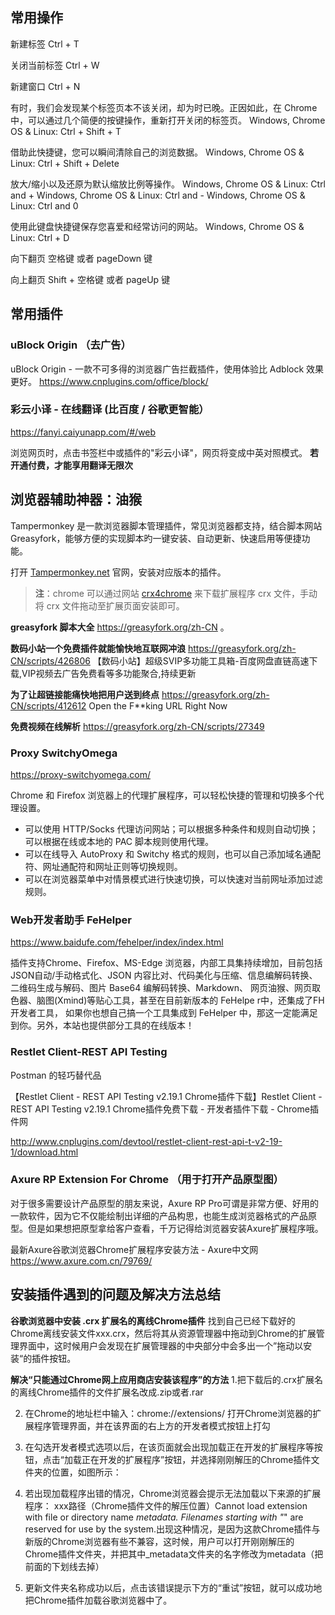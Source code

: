 ## 常用操作

新建标签
Ctrl + T

关闭当前标签
Ctrl + W

新建窗口
Ctrl + N

有时，我们会发现某个标签页本不该关闭，却为时已晚。正因如此，在 Chrome 中，可以通过几个简便的按键操作，重新打开关闭的标签页。
Windows, Chrome OS & Linux: Ctrl + Shift + T

借助此快捷键，您可以瞬间清除自己的浏览数据。
Windows, Chrome OS & Linux: Ctrl + Shift + Delete

放大/缩小以及还原为默认缩放比例等操作。
Windows, Chrome OS & Linux: Ctrl and +
Windows, Chrome OS & Linux: Ctrl and -
Windows, Chrome OS & Linux: Ctrl and 0

使用此键盘快捷键保存您喜爱和经常访问的网站。
Windows, Chrome OS & Linux: Ctrl + D

向下翻页
空格键 或者 pageDown 键

向上翻页
Shift + 空格键 或者 pageUp 键

## 常用插件

### uBlock Origin （去广告）

uBlock Origin - 一款不可多得的浏览器广告拦截插件，使用体验比 Adblock 效果更好。
https://www.cnplugins.com/office/block/

### 彩云小译 - 在线翻译  (比百度 / 谷歌更智能）

https://fanyi.caiyunapp.com/#/web

浏览网页时，点击书签栏中或插件的"彩云小译"，网页将变成中英对照模式。
**若开通付费，才能享用翻译无限次**

## 浏览器辅助神器：油猴

Tampermonkey 是一款浏览器脚本管理插件，常见浏览器都支持，结合脚本网站 Greasyfork，能够方便的实现脚本旳一键安装、自动更新、快速启用等便捷功能。

打开 [Tampermonkey.net](https://link.zhihu.com/?target=http%3A//tampermonkey.net/) 官网，安装对应版本的插件。

> **注**：chrome 可以通过网站 [crx4chrome](https://link.zhihu.com/?target=https%3A//www.crx4chrome.com/) 来下载扩展程序 crx 文件，手动将 crx 文件拖动至扩展页面安装即可。

**greasyfork 脚本大全**
https://greasyfork.org/zh-CN 。

**数码小站一个免费插件就能愉快地互联网冲浪**
https://greasyfork.org/zh-CN/scripts/426806
【数码小站】超级SVIP多功能工具箱-百度网盘直链高速下载,VIP视频去广告免费看等多功能聚合,持续更新

**为了让超链接能痛快地把用户送到终点**
https://greasyfork.org/zh-CN/scripts/412612
Open the F**king URL Right Now

**免费视频在线解析**
https://greasyfork.org/zh-CN/scripts/27349

### Proxy SwitchyOmega

https://proxy-switchyomega.com/

Chrome 和 Firefox 浏览器上的代理扩展程序，可以轻松快捷的管理和切换多个代理设置。

* 可以使用 HTTP/Socks 代理访问网站；可以根据多种条件和规则自动切换；可以根据在线或本地的 PAC 脚本规则使用代理。
* 可以在线导入 AutoProxy 和 Switchy 格式的规则，也可以自己添加域名通配符、网址通配符和网址正则等切换规则。
* 可以在浏览器菜单中对情景模式进行快速切换，可以快速对当前网址添加过滤规则。

### Web开发者助手 FeHelper

https://www.baidufe.com/fehelper/index/index.html

插件支持Chrome、Firefox、MS-Edge 浏览器，内部工具集持续增加，目前包括 JSON自动/手动格式化、JSON 内容比对、代码美化与压缩、信息编解码转换、二维码生成与解码、图片 Base64 编解码转换、Markdown、 网页油猴、网页取色器、脑图(Xmind)等贴心工具，甚至在目前新版本的 FeHelpe r中，还集成了FH开发者工具， 如果你也想自己搞一个工具集成到 FeHelper 中，那这一定能满足到你。另外，本站也提供部分工具的在线版本！

### Restlet Client-REST API Testing

Postman 的轻巧替代品

【Restlet Client - REST API Testing v2.19.1 Chrome插件下载】Restlet Client - REST API Testing v2.19.1 Chrome插件免费下载 - 开发者插件下载 - Chrome插件网

http://www.cnplugins.com/devtool/restlet-client-rest-api-t-v2-19-1/download.html

### Axure RP Extension For Chrome （用于打开产品原型图）

对于很多需要设计产品原型的朋友来说，Axure RP Pro可谓是非常方便、好用的一款软件，因为它不仅能绘制出详细的产品构思，也能生成浏览器格式的产品原型。但是如果想把原型拿给客户查看，千万记得给浏览器安装Axure扩展程序哦。

最新Axure谷歌浏览器Chrome扩展程序安装方法 - Axure中文网
https://www.axure.com.cn/79769/

## 安装插件遇到的问题及解决方法总结

**谷歌浏览器中安装 .crx 扩展名的离线Chrome插件**
找到自己已经下载好的Chrome离线安装文件xxx.crx，然后将其从资源管理器中拖动到Chrome的扩展管理界面中，这时候用户会发现在扩展管理器的中央部分中会多出一个”拖动以安装“的插件按钮。

**解决“只能通过Chrome网上应用商店安装该程序”的方法**
1.把下载后的.crx扩展名的离线Chrome插件的文件扩展名改成.zip或者.rar

2. 在Chrome的地址栏中输入：chrome://extensions/ 打开Chrome浏览器的扩展程序管理界面，并在该界面的右上方的开发者模式按钮上打勾

3. 在勾选开发者模式选项以后，在该页面就会出现加载正在开发的扩展程序等按钮，点击“加载正在开发的扩展程序”按钮，并选择刚刚解压的Chrome插件文件夹的位置，如图所示：

4. 若出现加载程序出错的情况，Chrome浏览器会提示无法加载以下来源的扩展程序： xxx路径（Chrome插件文件的解压位置）Cannot load extension with file or directory name _metadata. Filenames starting with "_" are reserved for use by the system.出现这种情况，是因为这款Chrome插件与新版的Chrome浏览器有些不兼容，这时候，用户可以打开刚刚解压的Chrome插件文件夹，并把其中_metadata文件夹的名字修改为metadata（把前面的下划线去掉）

5. 更新文件夹名称成功以后，点击该错误提示下方的“重试”按钮，就可以成功地把Chrome插件加载谷歌浏览器中了。
